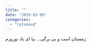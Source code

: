 ```yaml
---
title: ""
date: "2019-03-09"
categories: 
  - "tytomood"
---
```


زمستان است و بی برگی... بیا ای باد نوروزم
